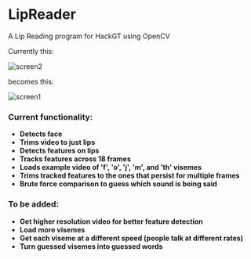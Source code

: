 LipReader
=========

A Lip Reading program for HackGT using OpenCV

Currently this:

![screen2](https://raw.githubusercontent.com/JoshVorick/LipReader/master/screenshots/webcam.jpg)

becomes this:

![screen1](https://raw.githubusercontent.com/JoshVorick/LipReader/master/screenshots/mouth.jpg)

### Current functionality:
* **Detects face**
* **Trims video to just lips**
* **Detects features on lips**
* **Tracks features across 18 frames**
* **Loads example video of 'f', 'o', 'j', 'm', and 'th' visemes**
* **Trims tracked features to the ones that persist for multiple frames**
* **Brute force comparison to guess which sound is being said**

### To be added:
* **Get higher resolution video for better feature detection**
* **Load more visemes**
* **Get each viseme at a different speed (people talk at different rates)**
* **Turn guessed visemes into guessed words**

